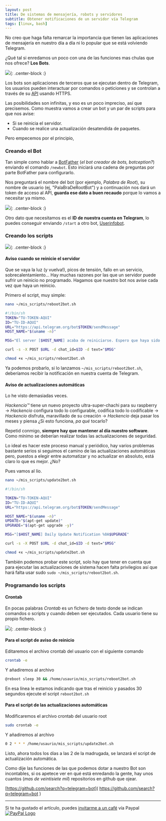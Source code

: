 ```yaml
---
layout: post
title: De sistemas de mensajería, robots y servidores
subtitle: Obtener notificaciones de un servidor vía Telegram
tags: [linux, bash]
---
```

No creo que haga falta remarcar la importancia que tienen las aplicaciones de mensajería en nuestro día a día ni lo popular que se está volviendo Telegram.

¿Qué tal si enredamos un poco con una de las funciones mas chulas que nos ofrece? **Los Bots**.

![]( https://i.imgur.com/glrj53R.png ){: .center-block :}

Los bots son aplicaciones de terceros que se ejecutan dentro de Telegram, los usuarios pueden interactuar por comandos o peticiones y se controlan a través de su [API](https://core.telegram.org/bots/api) usando HTTPS.

Las posibilidades son infinitas, y eso es un poco impreciso, así que precisemos. Como muestra vamos a crear un bot y un par de scripts para que nos avise:

- Si se reinicia el servidor.
- Cuando se realice una actualización desatendida de paquetes.

Pero empecemos por el principio,

### Creando el Bot

Tan simple como hablar a [BotFather](https://telegram.me/botfather) (*el bot creador de bots, botception?*) enviando el comando `/newbot`.  Esto iniciará una cadena de preguntas por parte BotFather para configurarlo.

Nos preguntará el nombre del bot (por ejemplo, *Palabra de Root*), su nombre de usuario (ej, "PalaBraDeRootBot")  y a continuación nos dará un token de acceso al API, **guarda ese dato a buen recaudo** porque lo vamos a necesitar ya mismo.

![]( https://i.imgur.com/dma4h7w.png ){: .center-block :}

Otro dato que necesitamos es el **ID de nuestra cuenta en Telegram**, lo puedes conseguir enviando `/start` a otro bot, [Userinfobot](https://telegram.me/userinfobot).

### Creando los scripts

![]( https://i.imgur.com/GC6Fk6E.png ){: .center-block :}

#### Aviso cuando se reinicie el servidor

Que se vaya la luz (y vuelva!), picos de tensión, fallo en un servicio, sobrecalentamiento... Hay muchas razones por las que un servidor puede sufrir un reinicio no programado. Hagamos que nuestro bot nos avise cada vez que haya un reinicio.

Primero el script, muy simple:

```bash
nano ~/mis_scripts/reboot2bot.sh
```

```bash
#!/bin/sh
TOKEN="TU-TOKEN-AQUI"
ID="TU-ID-AQUI"
URL="https://api.telegram.org/bot$TOKEN/sendMessage"
HOST_NAME="$(uname -n)"

MSG="El server [$HOST_NAME] acaba de reiniciarse. Espero que haya sido a propósito!"

curl -s -X POST $URL -d chat_id=$ID -d text="$MSG"
```

```bash
chmod +x ~/mis_scripts/reboot2bot.sh
```

Ya podemos probarlo, si lo lanzamos `~/mis_scripts/reboot2bot.sh`, deberíamos recibir la notificación en nuestra cuenta de Telegram.

#### Aviso de actualizaciones automáticas

Lo he visto demasiadas veces. 

 *Hackencio™* tiene un nuevo proyecto ultra-super-chachi para su raspberry →  *Hackencio* configura todo lo configurable, codifica todo lo codificable → *Hackencio* disfruta, maravillado de su creación →  *Hackencio* deja pasar los meses y piensa ¿Si esto funciona, *pa qué* tocarlo?

Repetid conmigo, **siempre hay que mantener al día nuestro software**. Como mínimo se deberían realizar todas las actualizaciones de seguridad.

Lo ideal es hacer este proceso manual y periódico, hay varios problemas bastante serios si seguimos el camino de las actualizaciones automáticas pero, puestos a elegir entre automatizar y no actualizar en absoluto, está claro lo que es mejor. ¿No? 

Pues vamos al lío.

```bash
nano ~/mis_scripts/update2bot.sh
```

```bash
#!/bin/sh

TOKEN="TU-TOKEN-AQUI"
ID="TU-ID-AQUI"
URL="https://api.telegram.org/bot$TOKEN/sendMessage"

HOST_NAME="$(uname -n)"
UPDATE="$(apt-get update)"
UPGRADE="$(apt-get upgrade -y)"

MSG="[$HOST_NAME] Daily Update Notification %0A$UPGRADE"

curl -s -X POST $URL -d chat_id=$ID -d text="$MSG"
```
```bash
chmod +x ~/mis_scripts/update2bot.sh
```

También podemos probar este script, solo hay que tener en cuenta que para ejecutar las actualizaciones de sistema hacen falta privilegios así que hará falta usar sudo `sudo ~/mis_scripts/reboot2bot.sh`.

### Programando los scripts

#### Crontab

En pocas palabras *Crontab* es un fichero de texto donde se indican comandos o scripts y cuando deben ser ejecutados. Cada usuario tiene su propio fichero.

![]( https://i.imgur.com/nzHttN7.png ){: .center-block :}

#### Para el script de aviso de reinicio

Editaremos el archivo crontab del usuario con el siguiente comando

```bash
crontab -e
```

Y añadiremos al archivo

```bash
@reboot sleep 30 && /home/usaurio/mis_scripts/reboot2bot.sh
```

En esa línea le estamos indicando que tras el reinicio y pasados 30 segundos ejecute el script `reboot2bot.sh`

#### Para el script de las actualizaciones automáticas

Modificaremos el archivo crontab del usuario root 

```bash
sudo crontab -e
```

Y añadiremos al archivo

```bash
0 2 * * * /home/usaurio/mis_scripts/update2bot.sh
```

Listo, ahora todos los días a las 2 de la madrugada, se lanzará el script de actualización automática.



Como dije las funciones de las que podemos dotar a nuestro Bot son incontables, si os apetece ver en qué está enredando la gente, hay unos cuantos (*mas de veintisiete mil*) repositorios en github que ojear.

[https://github.com/search?q=telegram+bot]( https://github.com/search?q=telegram+bot )


------

Si te ha gustado el artículo, puedes [invitarme a un café](https://www.paypal.me/TheRealomiK/1.2) vía Paypal [![PayPal Logo](https://i.imgur.com/Tpa3ejG.png)](https://www.paypal.me/TheRealomiK/1.2)

